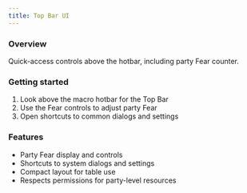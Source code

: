 ```yaml
---
title: Top Bar UI
---
```


### Overview
Quick-access controls above the hotbar, including party Fear counter.

### Getting started
1. Look above the macro hotbar for the Top Bar
2. Use the Fear controls to adjust party Fear
3. Open shortcuts to common dialogs and settings

### Features
- Party Fear display and controls
- Shortcuts to system dialogs and settings
- Compact layout for table use
- Respects permissions for party-level resources